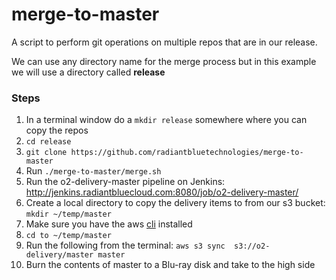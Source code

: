 # merge-to-master
A script to perform git operations on multiple repos that are in our release.  

We can use any directory name for the merge process but in this example we will use a directory called **release**

### Steps
1. In a terminal window do a `mkdir release` somewhere where you can copy the repos
2. `cd release`
3. `git clone https://github.com/radiantbluetechnologies/merge-to-master`
4. Run `./merge-to-master/merge.sh`
5. Run the o2-delivery-master pipeline on Jenkins: http://jenkins.radiantbluecloud.com:8080/job/o2-delivery-master/
6. Create a local directory to copy the delivery items to from our s3 bucket: `mkdir ~/temp/master`
7. Make sure you have the aws [cli](http://docs.aws.amazon.com/cli/latest/userguide/installing.html) installed
8. `cd to ~/temp/master`
9. Run the following from the terminal: `aws s3 sync  s3://o2-delivery/master master`
10. Burn the contents of master to a Blu-ray disk and take to the high side
